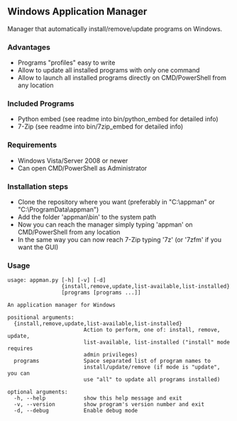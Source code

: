 ## Windows Application Manager
Manager that automatically install/remove/update programs on Windows.

### Advantages
- Programs "profiles" easy to write
- Allow to update all installed programs with only one command
- Allow to launch all installed programs directly on CMD/PowerShell from any location

### Included Programs
- Python embed (see readme into bin/python_embed for detailed info)
- 7-Zip (see readme into bin/7zip_embed for detailed info)

### Requirements
- Windows Vista/Server 2008 or newer
- Can open CMD/PowerShell as Administrator

### Installation steps
- Clone the repository where you want (preferably in "C:\\appman" or "C:\\ProgramData\\appman")
- Add the folder 'appman\\bin' to the system path
- Now you can reach the manager simply typing 'appman' on CMD/PowerShell from any location
- In the same way you can now reach 7-Zip typing '7z' (or '7zfm' if you want the GUI)

### Usage
```
usage: appman.py [-h] [-v] [-d]
                 {install,remove,update,list-available,list-installed}
                 [programs [programs ...]]

An application manager for Windows

positional arguments:
  {install,remove,update,list-available,list-installed}
                        Action to perform, one of: install, remove, update,
                        list-available, list-installed ("install" mode requires
                        admin privileges)
  programs              Space separated list of program names to
                        install/update/remove (if mode is "update", you can
                        use "all" to update all programs installed)

optional arguments:
  -h, --help            show this help message and exit
  -v, --version         show program's version number and exit
  -d, --debug           Enable debug mode
```
